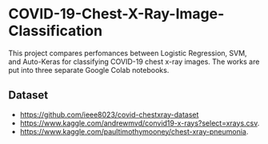 # COVID-19-Chest-X-Ray-Image-Classification

This project compares perfomances between Logistic Regression, SVM, and Auto-Keras for classifying COVID-19 chest x-ray images. The works are put into three separate Google Colab notebooks.

## Dataset

* https://github.com/ieee8023/covid-chestxray-dataset
* https://www.kaggle.com/andrewmvd/convid19-x-rays?select=xrays.csv.
* https://www.kaggle.com/paultimothymooney/chest-xray-pneumonia.
